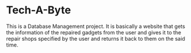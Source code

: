 # Tech-A-Byte
This is a Database Management project. It is basically a website that gets the information of the repaired gadgets from the user and gives it to the repair shops specified by the user and returns it back to them on the said time.
